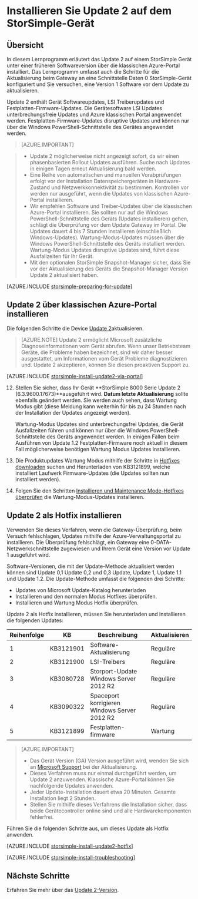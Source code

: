 <properties
   pageTitle="Installieren Sie Update 2 auf dem Gerät StorSimple | Microsoft Azure"
   description="Erläutert das StorSimple 8000-Serie Update 2 StorSimple 8000-Serie installiert."
   services="storsimple"
   documentationCenter="NA"
   authors="alkohli"
   manager="carmonm"
   editor="" />
<tags
   ms.service="storsimple"
   ms.devlang="NA"
   ms.topic="article"
   ms.tgt_pltfrm="NA"
   ms.workload="TBD"
   ms.date="09/21/2016"
   ms.author="alkohli" />

# <a name="install-update-2-on-your-storsimple-device"></a>Installieren Sie Update 2 auf dem StorSimple-Gerät

## <a name="overview"></a>Übersicht

In diesem Lernprogramm erläutert das Update 2 auf einem StorSimple Gerät unter einer früheren Softwareversion über die klassischen Azure-Portal installiert. Das Lernprogramm umfasst auch die Schritte für die Aktualisierung beim Gateway an eine Schnittstelle Daten 0 StorSimple-Gerät konfiguriert und Sie versuchen, eine Version 1 Software vor dem Update zu aktualisieren.

Update 2 enthält Gerät Softwareupdates, LSI Treiberupdates und Festplatten-Firmware-Updates. Die Gerätesoftware LSI Updates unterbrechungsfreie Updates und Azure klassischen Portal angewendet werden. Festplatten-Firmware-Updates disruptive Updates und können nur über die Windows PowerShell-Schnittstelle des Gerätes angewendet werden.

> [AZURE.IMPORTANT]

> -  Update 2 möglicherweise nicht angezeigt sofort, da wir einen phasenbasierten Rollout Updates ausführen. Suche nach Updates in einigen Tagen erneut Aktualisierung bald werden.
> - Eine Reihe von automatischen und manuellen Vorabprüfungen erfolgt vor der Installation Datenspeichergeräten in Hardware-Zustand und Netzwerkkonnektivität zu bestimmen. Kontrollen vor werden nur ausgeführt, wenn die Updates von klassischen Azure-Portal installieren.
> - Wir empfehlen Software und Treiber-Updates über die klassischen Azure-Portal installieren. Sie sollten nur auf die Windows PowerShell-Schnittstelle des Geräts (Updates installieren) gehen, schlägt die Überprüfung vor dem Update Gateway im Portal. Die Updates dauert 4 bis 7 Stunden installieren (einschließlich Windows-Updates). Wartung-Modus-Updates müssen über die Windows PowerShell-Schnittstelle des Geräts installiert werden. Wartung-Modus Updates disruptive Updates sind, führt diese Ausfallzeiten für Ihr Gerät.
> - Mit den optionalen StorSimple Snapshot-Manager sicher, dass Sie vor der Aktualisierung des Geräts die Snapshot-Manager Version Update 2 aktualisiert haben.

[AZURE.INCLUDE [storsimple-preparing-for-update](../../includes/storsimple-preparing-for-updates.md)]

## <a name="install-update-2-via-the-azure-classic-portal"></a>Update 2 über klassischen Azure-Portal installieren

Die folgenden Schritte die Device [Update 2](storsimple-update2-release-notes.md)aktualisieren.


> [AZURE.NOTE]
Update 2 ermöglicht Microsoft zusätzliche Diagnoseinformationen vom Gerät abrufen. Wenn unser Betriebsteam Geräte, die Probleme haben bezeichnet, sind wir daher besser ausgestattet, um Informationen vom Gerät Probleme diagnostizieren und. Update 2 akzeptieren, können Sie diesen proaktiven Support zu.

[AZURE.INCLUDE [storsimple-install-update2-via-portal](../../includes/storsimple-install-update2-via-portal.md)]

12. Stellen Sie sicher, dass Ihr Gerät **StorSimple 8000 Serie Update 2 (6.3.9600.17673)**ausgeführt wird. **Datum letzte Aktualisierung** sollte ebenfalls geändert werden. Sie werden auch sehen, dass Wartung Modus gibt (diese Meldung kann weiterhin für bis zu 24 Stunden nach der Installation der Updates angezeigt werden).

    Wartung-Modus Updates sind unterbrechungsfrei Updates, die Gerät Ausfallzeiten führen und können nur über die Windows PowerShell-Schnittstelle des Geräts angewendet werden. In einigen Fällen beim Ausführen von Update 1.2 Festplatten-Firmware noch aktuell in diesem Fall möglicherweise benötigen Wartung Modus Updates installieren.

13. Die Produktupdates Wartung Modus mithilfe der Schritte in [Hotfixes downloaden](#to-download-hotfixes) suchen und Herunterladen von KB3121899, welche installiert Laufwerk Firmware-Updates (die Updates sollten nun installiert werden).

13. Folgen Sie den Schritten [Installieren und Maintenance Mode-Hotfixes überprüfen](#to-install-and-verify-maintenance-mode-hotfixes) die Wartung-Modus-Updates installieren.


## <a name="install-update-2-as-a-hotfix"></a>Update 2 als Hotfix installieren

Verwenden Sie dieses Verfahren, wenn die Gateway-Überprüfung, beim Versuch fehlschlagen, Updates mithilfe der Azure-Verwaltungsportal zu installieren. Die Überprüfung fehlschlägt, ein Gateway eine 0-DATA-Netzwerkschnittstelle zugewiesen und Ihrem Gerät eine Version vor Update 1 ausgeführt wird.

Software-Versionen, die mit der Update-Methode aktualisiert werden können sind Update 0,1 Update 0,2 und 0,3 Update, Update 1, Update 1.1 und Update 1.2. Die Update-Methode umfasst die folgenden drei Schritte:

- Updates von Microsoft Update-Katalog herunterladen
- Installieren und den normalen Modus Hotfixes überprüfen.
- Installieren und Wartung Modus Hotfix überprüfen.

Update 2 als Hotfix installieren, müssen Sie herunterladen und installieren die folgenden Updates:

| Reihenfolge  | KB        | Beschreibung                    | Aktualisieren  |
|--------|-----------|-------------------------|------------- |
| 1      | KB3121901 | Software-Aktualisierung         |  Reguläre     |
| 2      | KB3121900 | LSI-Treibers              |  Reguläre     |
| 3      | KB3080728 | Storport-Update </br> Windows Server 2012 R2 |  Reguläre     |
| 4      | KB3090322 | Spaceport korrigieren </br> Windows Server 2012 R2 |  Reguläre     |
| 5      | KB3121899 | Festplatten-firmware           | Wartung  |


> [AZURE.IMPORTANT]
>
> - Das Gerät Version (GA) Version ausgeführt wird, wenden Sie sich an [Microsoft Support](storsimple-contact-microsoft-support.md) bei der Aktualisierung.
> - Dieses Verfahren muss nur einmal durchgeführt werden, um Update 2 anzuwenden. Klassische Azure-Portal können Sie nachfolgende Updates anwenden.
> - Jeder Update-Installation dauert etwa 20 Minuten. Gesamte Installation liegt 2 Stunden.
> - Stellen Sie mithilfe dieses Verfahrens die Installation sicher, dass beide Gerätecontroller online sind und alle Hardwarekomponenten fehlerfrei.

Führen Sie die folgenden Schritte aus, um dieses Update als Hotfix anwenden.

[AZURE.INCLUDE [storsimple-install-update2-hotfix](../../includes/storsimple-install-update2-hotfix.md)]

[AZURE.INCLUDE [storsimple-install-troubleshooting](../../includes/storsimple-install-troubleshooting.md)]



## <a name="next-steps"></a>Nächste Schritte

Erfahren Sie mehr über das [Update 2-Version](storsimple-update2-release-notes.md).
